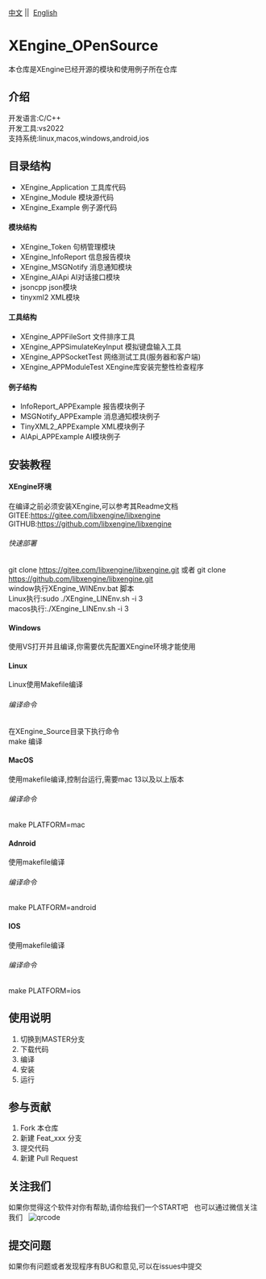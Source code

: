 [中文](README.md) ||  [English](README.en.md)  

# XEngine_OPenSource

本仓库是XEngine已经开源的模块和使用例子所在仓库  

## 介绍

开发语言:C/C++  
开发工具:vs2022  
支持系统:linux,macos,windows,android,ios

## 目录结构

- XEngine_Application  工具库代码  
- XEngine_Module       模块源代码
- XEngine_Example      例子源代码

#### 模块结构
- XEngine_Token       句柄管理模块
- XEngine_InfoReport  信息报告模块
- XEngine_MSGNotify   消息通知模块
- XEngine_AIApi       AI对话接口模块
- jsoncpp             json模块
- tinyxml2            XML模块 

#### 工具结构
- XEngine_APPFileSort          文件排序工具
- XEngine_APPSimulateKeyInput  模拟键盘输入工具
- XEngine_APPSocketTest        网络测试工具(服务器和客户端)
- XEngine_APPModuleTest        XEngine库安装完整性检查程序

#### 例子结构
- InfoReport_APPExample   报告模块例子
- MSGNotify_APPExample    消息通知模块例子
- TinyXML2_APPExample     XML模块例子
- AIApi_APPExample        AI模块例子

## 安装教程

#### XEngine环境

在编译之前必须安装XEngine,可以参考其Readme文档  
GITEE:https://gitee.com/libxengine/libxengine  
GITHUB:https://github.com/libxengine/libxengine

###### 快速部署

git clone https://gitee.com/libxengine/libxengine.git 或者 git clone https://github.com/libxengine/libxengine.git  
window执行XEngine_WINEnv.bat 脚本  
Linux执行:sudo ./XEngine_LINEnv.sh -i 3  
macos执行:./XEngine_LINEnv.sh -i 3  

#### Windows
使用VS打开并且编译,你需要优先配置XEngine环境才能使用  

#### Linux
Linux使用Makefile编译  

###### 编译命令

在XEngine_Source目录下执行命令  
make 编译  

#### MacOS
使用makefile编译,控制台运行,需要mac 13以及以上版本

###### 编译命令

make PLATFORM=mac

#### Adnroid
使用makefile编译

###### 编译命令

make PLATFORM=android

#### IOS
使用makefile编译

###### 编译命令

make PLATFORM=ios

## 使用说明

1. 切换到MASTER分支
2. 下载代码
3. 编译
4. 安装
5. 运行

## 参与贡献

1. Fork 本仓库
2. 新建 Feat_xxx 分支
3. 提交代码
4. 新建 Pull Request

## 关注我们

如果你觉得这个软件对你有帮助,请你给我们一个START吧  
也可以通过微信关注我们  
![qrcode](https://www.xyry.org/qrcode.jpg)

## 提交问题

如果你有问题或者发现程序有BUG和意见,可以在issues中提交